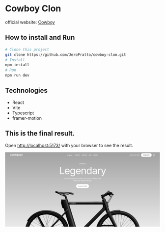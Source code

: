 # Cowboy Clon

official website: [Cowboy](https://cowboy.com/)

## How to install and Run

```bash
# Clone this project
git clone https://github.com/JeroPratto/cowboy-clon.git
# Install
npm install
# Run
npm run dev
```

## Technologies

- React
- Vite
- Typescript
- framer-motion

## This is the final result.

Open [http://localhost:5173/](http://localhost:5173/) with your browser to see the result.

![image of this project](/readmeImage/cowboy.jpg 'Cowboy-clon')
